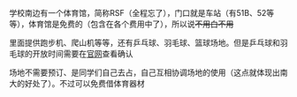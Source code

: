 学校南边有一个体育馆，简称RSF（全程忘了），门口就是车站（有51B、52等等），体育馆是免费的（包含在各个费用中了），所以说~~不用白不用~~

里面提供跑步机、爬山机等等，还有乒乓球、羽毛球、篮球场地。但是乒乓球和羽毛球的开放时间需要在[官网](https://recsports.berkeley.edu/field-schedule/)查看确认

场地不需要预订、是同学们自己去占，自己互相协调场地的使用（这点就体现出南大的好处了）。不过可以免费借体育器材

